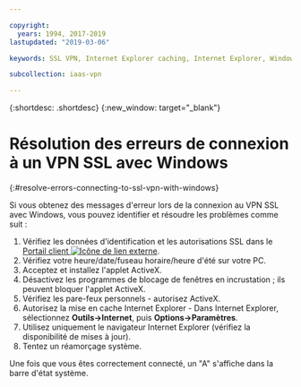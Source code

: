 ```yaml
---

copyright:
  years: 1994, 2017-2019
lastupdated: "2019-03-06"

keywords: SSL VPN, Internet Explorer caching, Internet Explorer, Windows

subcollection: iaas-vpn

---
```


{:shortdesc: .shortdesc}
{:new_window: target="_blank"}

# Résolution des erreurs de connexion à un VPN SSL avec Windows
{:#resolve-errors-connecting-to-ssl-vpn-with-windows}

Si vous obtenez des messages d'erreur lors de la connexion au VPN SSL avec Windows, vous pouvez identifier et résoudre les problèmes comme suit :

1. Vérifiez les données d'identification et les autorisations SSL dans le [Portail client ![Icône de lien externe](../../icons/launch-glyph.svg "Icône de lien externe")](https://control.softlayer.com/).
2. Vérifiez votre heure/date/fuseau horaire/heure d'été sur votre PC.
3. Acceptez et installez l'applet ActiveX.
4. Désactivez les programmes de blocage de fenêtres en incrustation ; ils peuvent bloquer l'applet ActiveX.
5. Vérifiez les pare-feux personnels - autorisez ActiveX.
6. Autorisez la mise en cache Internet Explorer - Dans Internet Explorer, sélectionnez **Outils->Internet**, puis **Options->Paramètres**.
7. Utilisez uniquement le navigateur Internet Explorer (vérifiez la disponibilité de mises à jour).
8. Tentez un réamorçage système.

Une fois que vous êtes correctement connecté, un "A" s'affiche dans la barre d'état système.
